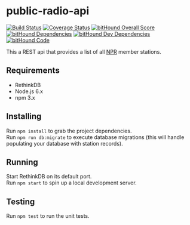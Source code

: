 # public-radio-api

[![Build Status](https://travis-ci.org/csampson/public-radio-api.svg?branch=task%2Ftravis-ci-integration)](https://travis-ci.org/csampson/public-radio-api)
[![Coverage Status](https://coveralls.io/repos/github/csampson/public-radio-api/badge.svg?branch=task%2Fcode-coverage-report)](https://coveralls.io/github/csampson/public-radio-api?branch=task%2Fcode-coverage-report)
[![bitHound Overall Score](https://www.bithound.io/github/csampson/public-radio-api/badges/score.svg)](https://www.bithound.io/github/csampson/public-radio-api)
[![bitHound Dependencies](https://www.bithound.io/github/csampson/public-radio-api/badges/dependencies.svg)](https://www.bithound.io/github/csampson/public-radio-api/master/dependencies/npm)
[![bitHound Dev Dependencies](https://www.bithound.io/github/csampson/public-radio-api/badges/devDependencies.svg)](https://www.bithound.io/github/csampson/public-radio-api/master/dependencies/npm)
[![bitHound Code](https://www.bithound.io/github/csampson/public-radio-api/badges/code.svg)](https://www.bithound.io/github/csampson/public-radio-api)

This a REST api that provides a list of all [NPR](http://npr.org) member stations.

## Requirements

- RethinkDB
- Node.js 6.x
- npm 3.x

## Installing

Run `npm install` to grab the project dependencies.   
Run `npm run db:migrate` to execute database migrations (this will handle populating your database with station records).

## Running

Start RethinkDB on its default port.   
Run `npm start` to spin up a local development server.

## Testing

Run `npm test` to run the unit tests.
